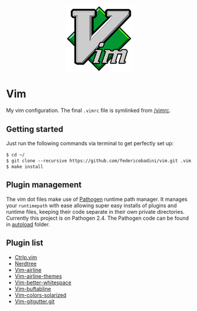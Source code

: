 <p align="center">
	<img src="vim-logo.svg" width="180px">
</p>

# Vim
My vim configuration. The final `.vimrc` file is symlinked from [/vimrc](https://github.com/federicobadini/.vim/blob/master/vimrc).

## Getting started
Just run the following commands via terminal to get perfectly set up:

```console
$ cd ~/
$ git clone --recursive https://github.com/federicobadini/vim.git .vim
$ make install
```

## Plugin management
The vim dot files make use of [Pathogen](https://github.com/tpope/vim-pathogen) runtime path manager. 
It manages your `runtimepath` with ease allowing super easy installs of plugins and runtime files, keeping their code separate in their own private directories.
Currently this project is on Pathogen 2.4. The Pathogen code can be found in [autoload](https://github.com/federicobadini/.vim/blob/master/autoload) folder.

## Plugin list

* [Ctrlp.vim](https://github.com/ctrlpvim/ctrlp.vim.git)
* [Nerdtree](https://github.com/scrooloose/nerdtree.git)
* [Vim-airline](https://github.com/vim-airline/vim-airline.git)
* [Vim-airline-themes](https://github.com/vim-airline/vim-airline-themes.git)
* [Vim-better-whitespace](https://github.com/ntpeters/vim-better-whitespace.git)
* [Vim-buftabline](https://github.com/ap/vim-buftabline.git)
* [Vim-colors-solarized](https://github.com/altercation/vim-colors-solarized.git)
* [Vim-gitgutter.git](https://github.com/airblade/vim-gitgutter.git)
